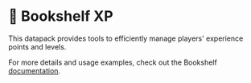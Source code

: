 # 🏅 Bookshelf XP

This datapack provides tools to efficiently manage players' experience points and levels.

For more details and usage examples, check out the Bookshelf [documentation](https://docs.mcbookshelf.dev/en/latest/modules/xp.html).
